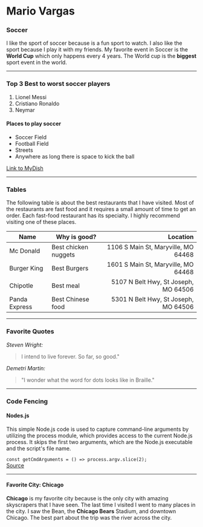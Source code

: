 # Mario Vargas

### Soccer

I like the sport of soccer because is a fun sport to watch. I also like the sport because I play it with my friends. My favorite event in Soccer is the **World Cup** which only happens every 4 years. The World cup is the **biggest** sport event in the world.

---
### Top 3 Best to worst soccer players

1. Lionel Messi
2. Cristiano Ronaldo
3. Neymar

#### Places to play soccer

* Soccer Field
* Football Field
* Streets
* Anywhere as long there is space to kick the ball

[Link to MyDish](MyDish.md)

---
### Tables

The following table is about the best restaurants that I have visited. Most of the restaurants are fast food and it requires a small amount of time to get an order. Each fast-food restaurant has its specialty. I highly recommend visiting one of these places. 

| Name | Why is good? | Location |
| --- | --- | ---: |
| Mc Donald | Best chicken nuggets | 1106 S Main St, Maryville, MO 64468 |
| Burger King | Best Burgers | 1601 S Main St, Maryville, MO 64468 |
| Chipotle | Best meal | 5107 N Belt Hwy, St Joseph, MO 64506 |
| Panda Express | Best Chinese food | 5301 N Belt Hwy, St Joseph, MO 64506 |

---
### Favorite Quotes

*Steven Wright:*
> I intend to live forever. So far, so good."

*Demetri Martin:* 
> "I wonder what the word for dots looks like in Braille."

---
### Code Fencing

#### Nodes.js

This simple Node.js code is used to capture command-line arguments by utilizing the process module, which provides access to the current Node.js process. It skips the first two arguments, which are the Node.js executable and the script's file name.

```const getCmdArguments = () => process.argv.slice(2); ```
<br>[Source](https://code.pieces.app/collections/node-js)

---
#### Favorite City: Chicago

**Chicago** is my favorite city because is the only city with amazing skyscrapers that I have seen. The last time I visited I went to many places in the city. I saw the Bean, the **Chicago Bears** Stadium, and downtown Chicago. The best part about the trip was the river across the city.




